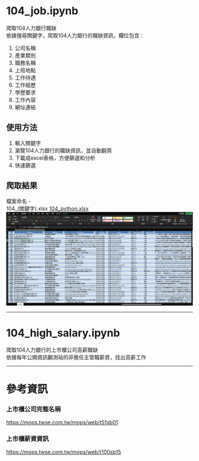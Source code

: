 # 104_job.ipynb
爬取104人力銀行職缺  
依據搜尋關鍵字，爬取104人力銀行的職缺資訊，欄位包含：

1. 公司名稱
1. 產業類別
1. 職務名稱
1. 上班地點
1. 工作待遇
1. 工作經歷
1. 學歷要求
1. 工作內容
1. 網址連結


## 使用方法
1. 輸入關鍵字   
1. 瀏覽104人力銀行的職缺資訊，並自動翻頁
1. 下載成excel表格，方便篩選和分析
1. 快速篩選

## 爬取結果
檔案命名 -  
104_(關鍵字).xlsx
[104_python.xlsx](\\result\104_python.xlsx)
![Alt text](\\png\sample.png)

---------------------------------------

# 104_high_salary.ipynb
爬取104人力銀行的上市櫃公司高薪職缺   
依據每年公開資訊觀測站的非擔任主管職薪資，找出高薪工作


---------------------------------------









# 參考資訊
### 上市櫃公司完整名稱
https://mops.twse.com.tw/mops/web/t51sb01

### 上市櫃薪資資訊
https://mops.twse.com.tw/mops/web/t100sb15